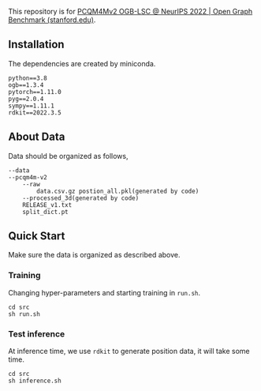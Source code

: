 This repository is for
[PCQM4Mv2 OGB-LSC @ NeurIPS 2022 | Open Graph Benchmark (stanford.edu)](https://ogb.stanford.edu/neurips2022/).
## Installation
The dependencies are created by miniconda.
```
python==3.8
ogb==1.3.4
pytorch==1.11.0
pyg==2.0.4
sympy==1.11.1
rdkit==2022.3.5
```
## About Data
Data should be organized as follows,
```
--data
--pcqm4m-v2
    --raw
        data.csv.gz postion_all.pkl(generated by code)
    --processed_3d(generated by code)
    RELEASE_v1.txt
    split_dict.pt
```

## Quick Start
Make sure the data is organized as described above.
### Training
Changing hyper-parameters and starting training in `run.sh`.
```
cd src
sh run.sh
```

### Test inference
At inference time, we use `rdkit` to generate position data, it will take some time.
```
cd src
sh inference.sh
```

